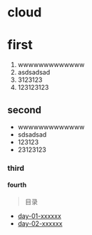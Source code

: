 # cloud
# first
1. wwwwwwwwwwwww
1. asdsadsad
1. 3123123
1. 123123123
## second
* wwwwwwwwwwwww
* sdsadsad
* 123123
* 23123123
### third
#### fourth

> 目录
* [day-01-xxxxxx](./day-01/day-01.md)
* [day-02-xxxxxx](./day-02/day-02.md)
